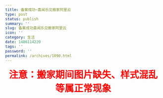 ```yaml
---
title: 备案成功~喜闻乐见搬家阿里云
type: post
status: publish
summary: ''
slug: 备案成功喜闻乐见搬家阿里云
icon: ''
category: 生活
date: 1486114220
tags: ''
password: ''
permalink: /archives/1090.html
---
```


<p style="text-align: center;"><strong><span style="color: #ff0000; font-size: 30px;">注意：搬家期间图片缺失、样式混乱等属正常现象</span></strong></p>
